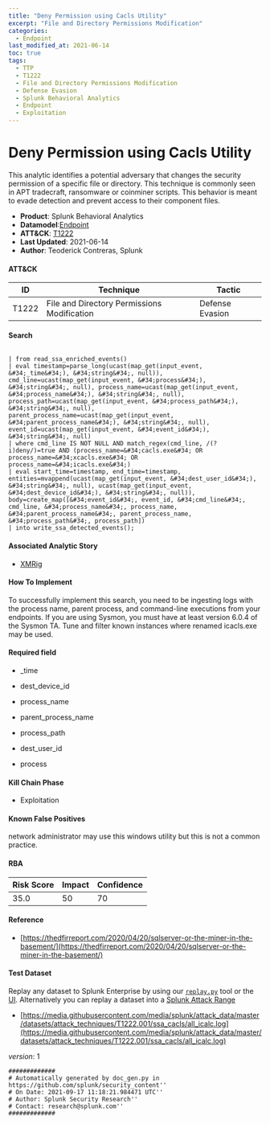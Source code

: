 ```yaml
---
title: "Deny Permission using Cacls Utility"
excerpt: "File and Directory Permissions Modification"
categories:
  - Endpoint
last_modified_at: 2021-06-14
toc: true
tags:
  - TTP
  - T1222
  - File and Directory Permissions Modification
  - Defense Evasion
  - Splunk Behavioral Analytics
  - Endpoint
  - Exploitation
---
```


# Deny Permission using Cacls Utility

This analytic identifies a potential adversary that changes the security permission of a specific file or directory. This technique is commonly seen in APT tradecraft, ransomware or coinminer scripts. This behavior is meant to evade detection and prevent access to their component files.

- **Product**: Splunk Behavioral Analytics
- **Datamodel**:[Endpoint](https://docs.splunk.com/Documentation/CIM/latest/User/Endpoint)
- **ATT&CK**: [T1222](https://attack.mitre.org/techniques/T1222/)
- **Last Updated**: 2021-06-14
- **Author**: Teoderick Contreras, Splunk


#### ATT&CK

| ID          | Technique   | Tactic       |
| ----------- | ----------- |--------------|
| T1222 | File and Directory Permissions Modification | Defense Evasion |


#### Search

```

| from read_ssa_enriched_events() 
| eval timestamp=parse_long(ucast(map_get(input_event, &#34;_time&#34;), &#34;string&#34;, null)), cmd_line=ucast(map_get(input_event, &#34;process&#34;), &#34;string&#34;, null), process_name=ucast(map_get(input_event, &#34;process_name&#34;), &#34;string&#34;, null), process_path=ucast(map_get(input_event, &#34;process_path&#34;), &#34;string&#34;, null), parent_process_name=ucast(map_get(input_event, &#34;parent_process_name&#34;), &#34;string&#34;, null), event_id=ucast(map_get(input_event, &#34;event_id&#34;), &#34;string&#34;, null) 
| where cmd_line IS NOT NULL AND match_regex(cmd_line, /(?i)deny/)=true AND (process_name=&#34;cacls.exe&#34; OR process_name=&#34;xcacls.exe&#34; OR process_name=&#34;icacls.exe&#34;) 
| eval start_time=timestamp, end_time=timestamp, entities=mvappend(ucast(map_get(input_event, &#34;dest_user_id&#34;), &#34;string&#34;, null), ucast(map_get(input_event, &#34;dest_device_id&#34;), &#34;string&#34;, null)), body=create_map([&#34;event_id&#34;, event_id, &#34;cmd_line&#34;, cmd_line, &#34;process_name&#34;, process_name, &#34;parent_process_name&#34;, parent_process_name, &#34;process_path&#34;, process_path]) 
| into write_ssa_detected_events();
```

#### Associated Analytic Story

* [XMRig](_stories/xmrig)


#### How To Implement
To successfully implement this search, you need to be ingesting logs with the process name, parent process, and command-line executions from your endpoints. If you are using Sysmon, you must have at least version 6.0.4 of the Sysmon TA. Tune and filter known instances where renamed icacls.exe may be used.

#### Required field

* _time

* dest_device_id

* process_name

* parent_process_name

* process_path

* dest_user_id

* process


#### Kill Chain Phase

* Exploitation


#### Known False Positives
network administrator may use this windows utility but this is not a common practice.



#### RBA

| Risk Score  | Impact      | Confidence   |
| ----------- | ----------- |--------------|
| 35.0 | 50 | 70 |



#### Reference


* [https://thedfirreport.com/2020/04/20/sqlserver-or-the-miner-in-the-basement/](https://thedfirreport.com/2020/04/20/sqlserver-or-the-miner-in-the-basement/)



#### Test Dataset
Replay any dataset to Splunk Enterprise by using our [`replay.py`](https://github.com/splunk/attack_data#using-replaypy) tool or the [UI](https://github.com/splunk/attack_data#using-ui).
Alternatively you can replay a dataset into a [Splunk Attack Range](https://github.com/splunk/attack_range#replay-dumps-into-attack-range-splunk-server)


* [https://media.githubusercontent.com/media/splunk/attack_data/master/datasets/attack_techniques/T1222.001/ssa_cacls/all_icalc.log](https://media.githubusercontent.com/media/splunk/attack_data/master/datasets/attack_techniques/T1222.001/ssa_cacls/all_icalc.log)


_version_: 1

```
#############
# Automatically generated by doc_gen.py in https://github.com/splunk/security_content''
# On Date: 2021-09-17 11:18:21.984471 UTC''
# Author: Splunk Security Research''
# Contact: research@splunk.com''
#############
```